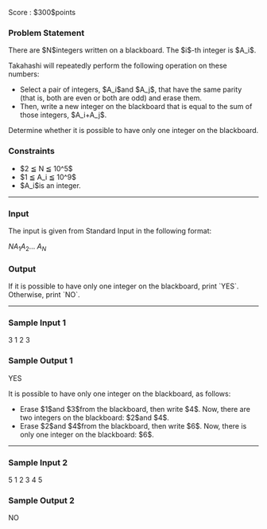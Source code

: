 
<div>

<span>

<span>

<p>
Score : $300$points
</p>

<div>

<section>

### **Problem Statement**

<p>
There are $N$integers written on a blackboard. The $i$-th integer is $A_i$.
</p>

<p>
Takahashi will repeatedly perform the following operation on these numbers:
</p>

<ul>

<li>
Select a pair of integers, $A_i$and $A_j$, that have the same parity (that is, both are even or both are odd) and erase them.
</li>

<li>
Then, write a new integer on the blackboard that is equal to the sum of those integers, $A_i+A_j$.
</li>

</ul>

<p>
Determine whether it is possible to have only one integer on the blackboard.
</p>

</section>

</div>

<div>

<section>

### **Constraints**

<ul>

<li>
$2 ≦ N ≦ 10^5$
</li>

<li>
$1 ≦ A_i ≦ 10^9$
</li>

<li>
$A_i$is an integer.
</li>

</ul>

</section>

</div>

---

<div>

<div>

<section>

### **Input**

<p>
The input is given from Standard Input in the following format:
</p>

<div>

$N$$A_1$$A_2$… $A_N$
</div>

</section>

</div>

<div>

<section>

### **Output**

<p>
If it is possible to have only one integer on the blackboard, print `YES`. Otherwise, print `NO`.
</p>

</section>

</div>

</div>

---

<div>

<section>

### **Sample Input 1**

<div>

3
1 2 3

</div>

</section>

</div>

<div>

<section>

### **Sample Output 1**

<div>

YES

</div>

<p>
It is possible to have only one integer on the blackboard, as follows:
</p>

<ul>

<li>
Erase $1$and $3$from the blackboard, then write $4$. Now, there are two integers on the blackboard: $2$and $4$.
</li>

<li>
Erase $2$and $4$from the blackboard, then write $6$. Now, there is only one integer on the blackboard: $6$.
</li>

</ul>

</section>

</div>

---

<div>

<section>

### **Sample Input 2**

<div>

5
1 2 3 4 5

</div>

</section>

</div>

<div>

<section>

### **Sample Output 2**

<div>

NO

</div>

</section>

</div>

</span>

</span>

</div>

